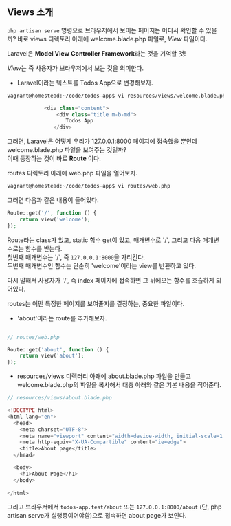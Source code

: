 
## Views 소개  

``php artisan serve`` 명령으로 브라우저에서 보이는 페이지는 어디서 확인할 수
있을까? 바로 views 디렉토리 아래에 welcome.blade.php 파일로, *View* 파일이다.  

Laravel은 **Model View Controller Framework**라는 것을 기억할 것!  

*View*는 즉 사용자가 브라우저에서 보는 것을 의미한다.  

- Laravel이라는 텍스트를 Todos App으로 변경해보자.  

```bash
vagrant@homestead:~/code/todos-app$ vi resources/views/welcome.blade.php    
```
```php
            <div class="content">                
                <div class="title m-b-md">              
                   Todos App
               </div>               
```

그러면, Laravel은 어떻게 우리가 127.0.0.1:8000 페이지에 접속했을 뿐인데 welcome.blade.php 파일을 보여주는 것일까?  
이때 등장하는 것이 바로 **Route** 이다.  

routes 디렉토리 아래에 web.php 파일을 열어보자.  

```bash  
vagrant@homestead:~/code/todos-app$ vi routes/web.php 
```
그러면 다음과 같은 내용이 들어있다. 

```php
Route::get('/', function () {
    return view('welcome');
});   
```
Route라는 class가 있고, static 함수 get이 있고, 매개변수로 '/', 그리고 다음 매개변수로는 함수를 받는다.   
첫번째 매개변수는 '/', 즉 ``127.0.0.1:8000``을 가리킨다.  
두번째 매개변수인 함수는 단순히 'welcome'이라는 view를 반환하고 있다.  

다시 말해서 사용자가 '/', 즉 index 페이지에 접속하면 그 뒤에오는 함수를 호출하게 되어있다. 

routes는 어떤 특정한 페이지를 보여줄지를 결정하는, 중요한 파일이다.  

- 'about'이라는 route를 추가해보자.  

```php

// routes/web.php  

Route::get('about', function () {
    return view('about');
});
```
- resources/views 디렉터리 아래에 about.blade.php 파일을 만들고
welcome.blade.php의 파일을 복사해서 대충 아래와 같은 기본 내용을 적어준다.  

```php  
// resources/views/about.blade.php  

<!DOCTYPE html>
<html lang="en">
  <head>
    <meta charset="UTF-8">
    <meta name="viewport" content="width=device-width, initial-scale=1.0">
    <meta http-equiv="X-UA-Compartible" content="ie=edge">
    <title>About page</title>
  </head>

  <body>
    <h1>About Page</h1>
  </body>
  
</html>
```
그리고 브라우저에서 ``todos-app.test/about`` 또는 ``127.0.0.1:8000/about`` (단, php artisan serve가 실행중이어야함)으로 접속하면 about page가 보인다.

